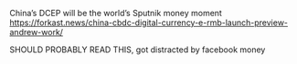 China’s DCEP will be the world’s Sputnik money moment
https://forkast.news/china-cbdc-digital-currency-e-rmb-launch-preview-andrew-work/


SHOULD PROBABLY READ THIS, got distracted by facebook money
